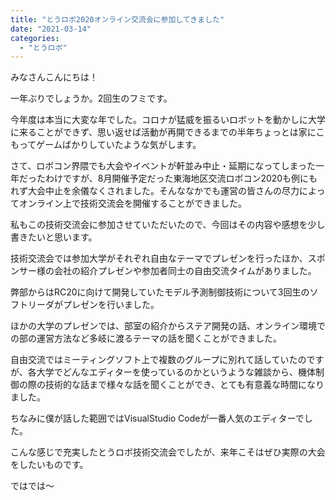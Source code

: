 ```yaml
---
title: "とうロボ2020オンライン交流会に参加してきました"
date: "2021-03-14"
categories: 
  - "とうロボ"
---
```


みなさんこんにちは！

一年ぶりでしょうか。2回生のフミです。

今年度は本当に大変な年でした。コロナが猛威を振るいロボットを動かしに大学に来ることができず、思い返せば活動が再開できるまでの半年ちょっとは家にこもってゲームばかりしていたような気がします。

さて、ロボコン界隈でも大会やイベントが軒並み中止・延期になってしまった一年だったわけですが、8月開催予定だった東海地区交流ロボコン2020も例にもれず大会中止を余儀なくされました。そんななかでも運営の皆さんの尽力によってオンライン上で技術交流会を開催することができました。

私もこの技術交流会に参加させていただいたので、今回はその内容や感想を少し書きたいと思います。

技術交流会では参加大学がそれぞれ自由なテーマでプレゼンを行ったほか、スポンサー様の会社の紹介プレゼンや参加者同士の自由交流タイムがありました。

弊部からはRC20に向けて開発していたモデル予測制御技術について3回生のソフトリーダがプレゼンを行いました。

ほかの大学のプレゼンでは、部室の紹介からステア開発の話、オンライン環境での部の運営方法など多岐に渡るテーマの話を聞くことができました。

自由交流ではミーティングソフト上で複数のグループに別れて話していたのですが、各大学でどんなエディターを使っているのかというような雑談から、機体制御の際の技術的な話まで様々な話を聞くことができ、とても有意義な時間になりました。

ちなみに僕が話した範囲ではVisualStudio Codeが一番人気のエディターでした。

こんな感じで充実したとうロボ技術交流会でしたが、来年こそはぜひ実際の大会をしたいものです。

ではでは〜
